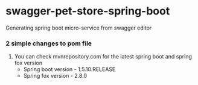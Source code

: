 # swagger-pet-store-spring-boot
Generating spring boot micro-service from swagger editor

### 2 simple changes to pom file
1. You can check mvnrepository.com for the latest spring boot and spring fox version
    -   Spring boot version - 1.5.10.RELEASE
    -   Spring fox version -  2.8.0
